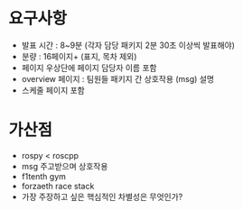 # 요구사항

- 발표 시간 : 8~9분 (각자 담당 패키지 2분 30초 이상씩 발표해야)
- 분량 : 16페이지+ (표지, 목차 제외)
- 페이지 우상단에 페이지 담당자 이름 포함
- overview 페이지 : 팀원들 패키지 간 상호작용 (msg) 설명
- 스케줄 페이지 포함

# 가산점

- rospy < roscpp
- msg 주고받으며 상호작용
- f1tenth gym
- forzaeth race stack
- 가장 주장하고 싶은 핵심적인 차별성은 무엇인가?
